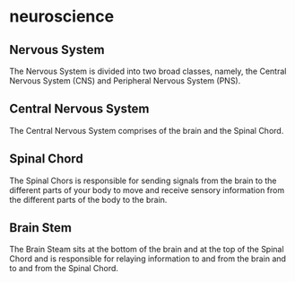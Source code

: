 # neuroscience
## Nervous System
The Nervous System is divided into two broad classes, namely, the Central Nervous System (CNS) and Peripheral Nervous System (PNS).
## Central Nervous System
The Central Nervous System comprises of the brain and the Spinal Chord.
## Spinal Chord
The Spinal Chors is responsible for sending signals from the brain to the different parts of your body to move and receive sensory information from the different parts of the body to the brain.
## Brain Stem
The Brain Steam sits at the bottom of the brain and at the top of the Spinal Chord and is responsible for relaying information to and from the brain and to and from the Spinal Chord.
